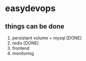 # easydevops

## things can be done
1. persistant volume + mysql [DONE]
2. redis [DONE]
3. frontend
4. monitoring
